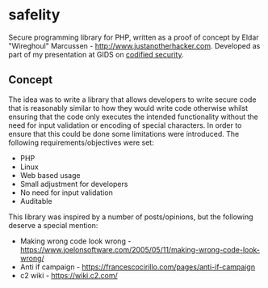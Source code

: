 safelity
=================================================
Secure programming library for PHP, written as a proof of concept by Eldar "Wireghoul" Marcussen - http://www.justanotherhacker.com. Developed as part of my presentation at GIDS on [codified security](https://wurreka.com/ict/virtual-conference/web/session/codified-security).

Concept
---------------------------------------
The idea was to write a library that allows developers to write secure code that is reasonably similar to how they would write code otherwise whilst ensuring that the code only executes the intended functionality without the need for input validation or encoding of special characters. In order to ensure that this could be done some limitations were introduced. The following requirements/objectives were set:

 * PHP
 * Linux
 * Web based usage
 * Small adjustment for developers
 * No need for input validation
 * Auditable

This library was inspired by a number of posts/opinions, but the following deserve a special mention:
  * Making wrong code look wrong - <https://www.joelonsoftware.com/2005/05/11/making-wrong-code-look-wrong/>
  * Anti if campaign - <https://francescocirillo.com/pages/anti-if-campaign>
  * c2 wiki - <https://wiki.c2.com/>

